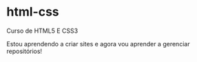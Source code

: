 # html-css
 Curso de HTML5 E CSS3

 Estou aprendendo a criar sites e agora vou aprender a gerenciar repositórios!